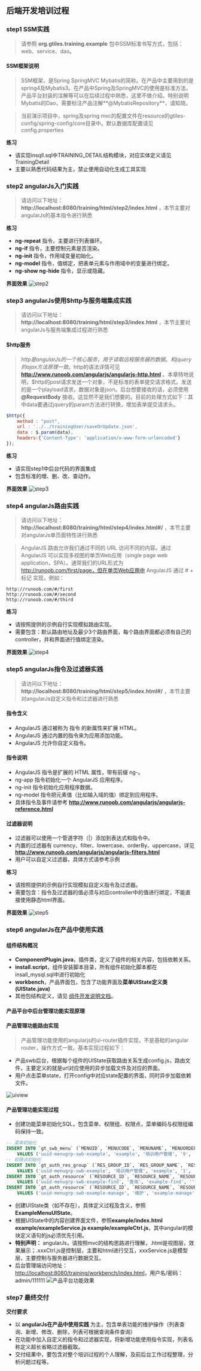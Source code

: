 ## 后端开发培训过程

### step1 SSM实践

> 请参照 **org.gtiles.training.example** 包中SSM标准书写方式，包括：web、service、dao。

#### SSM框架说明

> SSM框架，是Spring SpringMVC Mybatis的简称。在产品中主要用到的是spring4及Mybatis3。在产品中Spring及SpringMVC的使用是标准方法，产品平台封装的注解等可以在后续过程中熟悉，这里不做介绍。特别说明Mybatis的Dao，需要标注产品注解**@MybatisRepository**，请知晓。

> 当前演示项目中，spring及spring mvc的配置文件在resource的gtiles-config/spring-config/core目录中。默认数据库配置请见config.properties

**练习**
- 请实现insqll.sql中TRAINING_DETAIL结构模块，对应实体定义请见TrainingDetail
- 主要以熟悉代码结果为主，禁止使用自动化生成工具实现

### step2 angularJs入门实践

> 请访问以下地址：  **http://localhost:8080/training/html/step2/index.html** ，本节主要对angularJs的基本指令进行熟悉

**练习**
- **ng-repeat** 指令，主要进行列表循环。
- **ng-if** 指令，主要控制元素是否渲染。
- **ng-init** 指令，作用域变量初始化。
- **ng-model** 指令，值绑定，把表单元素与作用域中的变量进行绑定。
- **ng-show ng-hide** 指令，显示或隐藏。

**界面效果**
![step2](./files/step2.png)

### step3 angularJs使用$http与服务端集成实践

> 请访问以下地址：  **http://localhost:8080/training/html/step3/index.html** ，本节主要对angularJs与服务端集成过程进行熟悉

#### $http服务

> $http是angularJs的一个核心服务，用于读取远程服务器的数据。和jquery的ajax方法原理一致。$http的语法详情可见  **http://www.runoob.com/angularjs/angularjs-http.html** 。本章特地说明，$http的post请求发送一个对象，不是标准的表单提交请求格式。发送的是一个playload请求，数据对象是json。后台想要接收的话，必须使用 **@RequestBody** 接收。这显然不是我们想要的。目前的处理方式如下：其中data要通过jquery的param方法进行转换，增加表单提交请求头。

```js
$http({
	method : "post",
	url : '../../trainingUser/saveOrUpdate.json',
	data : $.param(data),
	headers:{'Content-Type': 'application/x-www-form-urlencoded'}
});
```

**练习**
- 请实现step1中后台代码的界面集成
- 包含标准的增、删、改、查动作。

**界面效果**
![step3](./files/step3.png)

### step4 angularJs路由实践

> 请访问以下地址：  **http://localhost:8080/training/html/step4/index.html#/** ，本节主要对angularJs单页面特性进行熟悉

> AngularJS 路由允许我们通过不同的 URL 访问不同的内容。通过 AngularJS 可以实现多视图的单页Web应用（single page web application，SPA）。通常我们的URL形式为 http://runoob.com/first/page，但在单页Web应用中 AngularJS 通过 # + 标记 实现，例如：


```
http://runoob.com/#/first
http://runoob.com/#/second
http://runoob.com/#/third
```

**练习**
- 请按照提供的示例自行实现模拟路由实现。
- 需要包含：默认路由地址及最少3个路由界面，每个路由界面都必须有自己的controller，并和界面进行值绑定渲染。

**界面效果**
![step4](./files/step4.png)

### step5 angularJs指令及过滤器实践

> 请访问以下地址：  **http://localhost:8080/training/html/step5/index.html#/** ，本节主要对angularJs自定义指令和过滤器进行熟悉

#### 指令含义

- AngularJS 通过被称为 指令 的新属性来扩展 HTML。
- AngularJS 通过内置的指令来为应用添加功能。
- AngularJS 允许你自定义指令。

#### 指令说明

- AngularJS 指令是扩展的 HTML 属性，带有前缀 ng-。
- ng-app 指令初始化一个 AngularJS 应用程序。
- ng-init 指令初始化应用程序数据。
- ng-model 指令把元素值（比如输入域的值）绑定到应用程序。
- 具体指令及事件请参考 **http://www.runoob.com/angularjs/angularjs-reference.html** 

#### 过滤器说明

- 过滤器可以使用一个管道字符（|）添加到表达式和指令中。
- 内置的过滤器有 currency、filter、lowercase、orderBy、uppercase，详见 **http://www.runoob.com/angularjs/angularjs-filters.html** 
- 用户可以自定义过滤器，具体方式请参考示例

**练习**
- 请按照提供的示例自行实现模拟自定义指令及过滤器。
- 需要包含：指令及过滤器的值必须与对应controller中的值进行绑定，不能直接使用静态html界面。

**界面效果**
![step5](./files/step5.png)

### step6 angularJs在产品中使用实践

#### 组件结构概况

- **ComponentPlugin.java**，插件类，定义了组件的相关内容，包括依赖关系。
- **install.script**，组件安装脚本目录，所有组件初始化脚本都在insall_mysql.sql中进行初始化
- **workbench**，产品界面包，包含了功能界面及**菜单UIState定义类(UIState.java)**
- 其他包结构定义，请见 [组件开发说明文档](./files/快来学组件开发说明.doc)。

#### 产品平台中后台管理功能实现原理

#### 产品管理功能路由实现

> 产品管理功能使用的angularjs的ui-router插件实现，不是基础的angular router，操作方式一致。基本实现过程如下：

- 产品swb后台，根据每个组件的UIState获取路由关系生成config.js，路由文件，主要定义的就是url对应使用的异步加载文件及对应的界面。
- 用户点击菜单state，打开config中对应state配置的界面，同时异步加载依赖文件。

![uiview](./files/uiview.png)

#### 产品管理功能实现过程

- 创建功能菜单初始化SQL，包含菜单、权限组、权限点，菜单编码与权限组编码保持一致。

```sql
-- 菜单初始化
INSERT INTO `gt_swb_menu` (`MENUID`, `MENUCODE`, `MENUNAME`, `MENUORDER`, `ISSHOW`, `MENUGRPID`, `LINK_MENU_ID`, `MENU_ICON`, `SUB_MENU_GROUP`) 
	VALUES ('uuid-menugrp-swb-example', 'example', '培训用户管理', '9', '1', 'uuid-menugrp-swb', NULL, 'iconfont icon-kaoshijilu', '');
-- 权限点初始化
INSERT INTO `gt_auth_res_group` (`RES_GROUP_ID`, `RES_GROUP_NAME`, `RES_GROUP_CODE`, `RES_GROUP_TYPE`, `OPERATOR`, `OPERATOR_ID`, `UPDATE_TIME`) 
	VALUES ('uuid-menugrp-swb-example', '培训用户管理', 'example', '1', 'admin', 'admin', '2016-08-12 14:05:51');
INSERT INTO `gt_auth_resource` (`RESOURCE_ID`, `RESOURCE_NAME`, `RESOURCE_CODE`, `RESOURCE_VALUE`, `DESCRIPTION`, `IS_AUDIT_LOG`, `RES_GROUP_ID`, `OPERATOR`, `OPERATOR_ID`, `UPDATE_TIME`) 
	VALUES ('uuid-menugrp-swb-example-find', '查询', 'example-find', '', '查询', '2', 'uuid-menugrp-swb-example', 'admin', 'admin', '2016-08-12 14:14:52');
INSERT INTO `gt_auth_resource` (`RESOURCE_ID`, `RESOURCE_NAME`, `RESOURCE_CODE`, `RESOURCE_VALUE`, `DESCRIPTION`, `IS_AUDIT_LOG`, `RES_GROUP_ID`, `OPERATOR`, `OPERATOR_ID`, `UPDATE_TIME`) 
	VALUES ('uuid-menugrp-swb-example-manage', '维护', 'example-manage', '', '维护', '2', 'uuid-menugrp-swb-example', 'admin', 'admin', '2016-08-12 14:14:52');
```
- 创建UIState类（如不存在），具体定义过程及含义，参照**ExampleMenuUIState**。
- 根据UIState中的内容创建界面文件，参照**example/index.html example/exampleService.js example/exampleCtrl.js**，其中angular的模块定义语句的js必须优先引用。
- **特别声明：** angularJs，请按照mvc的结构思路进行理解，.html是视图层，效果展示；.xxxCtrl.js是控制层，主要和html进行交互，xxxService.js是模型层，主要控制与服务器进行数据交互。
- 后台管理端访问地址：[http://localhost:8080/training/workbench/index.html](http://localhost:8080/training/workbench/index.html)，用户名/密码：admin/111111
![产品平台功能效果](./files/产品平台功能效果.png)

### step7 最终交付

**交付要求**
- 以 **angularJs在产品中使用实践** 为主，包含单表功能的维护操作（列表查询、新增、修改、删除，列表可根据查询条件查询）
- 在功能中加入自定义的指令和过滤器实现，将新增功能使用指令实现，列表名称定义超长省略过滤器截取。
- 交付结果中，要包含对整个培训过程的个人理解，及前后台工作过程整理，分析问题过程等。

